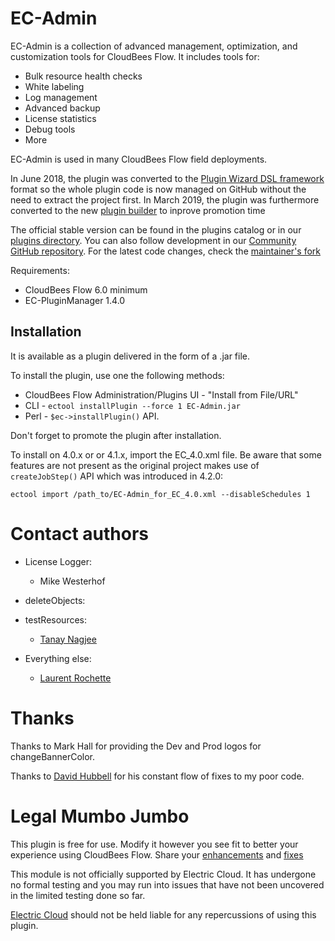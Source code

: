 # EC-Admin

EC-Admin is a collection of advanced management, optimization, and customization
tools for CloudBees Flow. It includes tools for:

* Bulk resource health checks
* White labeling
* Log management
* Advanced backup
* License statistics
* Debug tools
* More

EC-Admin is used in many CloudBees Flow field deployments.

In June 2018, the plugin was converted to the [Plugin Wizard DSL framework](https://github.com/electric-cloud/PluginWizard)
format so the whole plugin code is now managed on GitHub without the need
to extract the project first. In March 2019, the plugin was furthermore
converted to the new [plugin builder](https://github.com/electric-cloud/ec-plugin-tool)
to inprove promotion time

The official stable version can be found in the plugins catalog or in
our [plugins directory](https://electric-cloud.com/plugins/directory/p/ec-admin).
You can also follow development in our [Community GitHub repository](https://github.com/electric-cloud-community/EC-Admin).
For the latest code changes, check the [maintainer's fork](https://github.com/lrochette/EC-Admin)

Requirements:

* CloudBees Flow 6.0 minimum
* EC-PluginManager 1.4.0


## Installation

It is available as a plugin delivered in the form of a .jar file.

To install the plugin, use one the following methods:

* CloudBees Flow Administration/Plugins UI - "Install from File/URL"
* CLI - `ectool installPlugin --force 1 EC-Admin.jar`
* Perl - `$ec->installPlugin()` API.

Don't forget to promote the plugin after installation.

To install on 4.0.x or or 4.1.x, import the EC_4.0.xml file. Be
aware that some features are not present as the original project
makes use of `createJobStep()` API which was introduced in 4.2.0:

```ectool import /path_to/EC-Admin_for_EC_4.0.xml --disableSchedules 1```



# Contact authors

* License Logger:
  * Mike Westerhof

* deleteObjects:
* testResources:
  * [Tanay Nagjee](https://github.com/tanaynagjee)

* Everything else:
  *  [Laurent Rochette](mailto:lrochette@electric-cloud.com)


# Thanks
Thanks to Mark Hall for providing the Dev and Prod logos for changeBannerColor.

Thanks to [David Hubbell](mailto:dhubbell@spkaa.com) for his constant flow of
fixes to my poor code.

# Legal Mumbo Jumbo

This plugin is free for use. Modify it however you see fit to better your
experience using CloudBees Flow. Share
your [enhancements](https://github.com/electric-cloud-community/EC-DslDeploy/issues)
and [fixes](https://github.com/electric-cloud-community/EC-DslDeploy/pulls)

This module is not officially supported by Electric Cloud. It has undergone no
formal testing and you may run into issues that have not been uncovered in the
limited testing done so far.

[Electric Cloud](https://www.electric-cloud.com) should not be held liable for
any repercussions of using this plugin.
